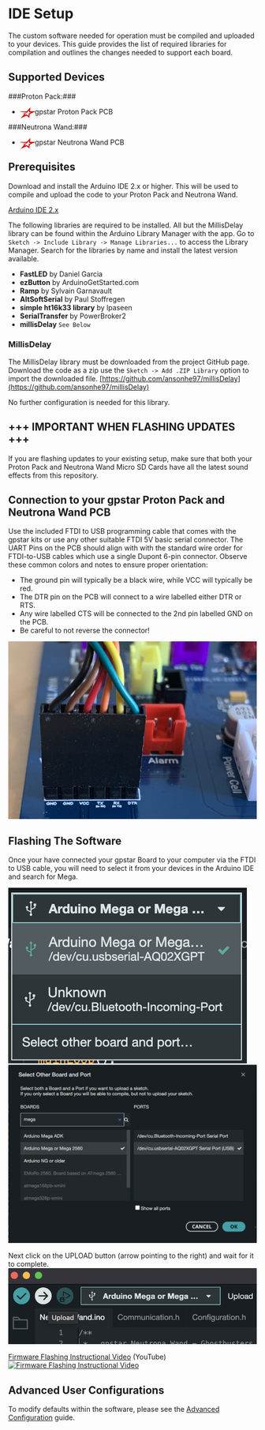 # IDE Setup

The custom software needed for operation must be compiled and uploaded to your devices. This guide provides the list of required libraries for compilation and outlines the changes needed to support each board.

## Supported Devices
###Proton Pack:###
 
- <img src='images/gpstar_logo.png' width=30 align="left" /> gpstar Proton Pack PCB

###Neutrona Wand:###
- <img src='images/gpstar_logo.png' width=30 align="left" /> gpstar Neutrona Wand PCB

## Prerequisites

Download and install the Arduino IDE 2.x or higher. This will be used to compile and upload the code to your Proton Pack and Neutrona Wand.

[Arduino IDE 2.x](https://www.arduino.cc/en/software)

The following libraries are required to be installed. All but the MillisDelay library can be found within the Arduino Library Manager with the app. Go to `Sketch -> Include Library -> Manage Libraries...` to access the Library Manager. Search for the libraries by name and install the latest version available.

- **FastLED** by Daniel Garcia
- **ezButton** by ArduinoGetStarted.com
- **Ramp** by Sylvain Garnavault
- **AltSoftSerial** by Paul Stoffregen
- **simple ht16k33 library** by lpaseen
- **SerialTransfer** by PowerBroker2
- **millisDelay** `See Below`

### MillisDelay

The MillisDelay library must be downloaded from the project GitHub page. Download the code as a zip use the `Sketch -> Add .ZIP Library` option to import the downloaded file.
[https://github.com/ansonhe97/millisDelay](https://github.com/ansonhe97/millisDelay)

No further configuration is needed for this library.

## +++ IMPORTANT WHEN FLASHING UPDATES +++
If you are flashing updates to your existing setup, make sure that both your Proton Pack and Neutrona Wand Micro SD Cards have all the latest sound effects from this repository.

## Connection to your gpstar Proton Pack and Neutrona Wand PCB
Use the included FTDI to USB programming cable that comes with the gpstar kits or use any other suitable FTDI 5V basic serial connector. The UART Pins on the PCB should align with with the standard wire order for FTDI-to-USB cables which use a single Dupont 6-pin connector. Observe these common colors and notes to ensure proper orientation:

- The ground pin will typically be a black wire, while VCC will typically be red.
- The DTR pin on the PCB will connect to a wire labelled either DTR or RTS.
- Any wire labelled CTS will be connected to the 2nd pin labelled GND on the PCB.
- Be careful to not reverse the connector!

![UART Connection](images/uart_pack.jpg)

## Flashing The Software
Once your have connected your gpstar Board to your computer via the FTDI to USB cable, you will need to select it from your devices in the Arduino IDE and search for Mega.

![Board Selection](images/flash-gpstar-1.png)
![Board Selection Mega](images/flash-gpstar-2.png)

Next click on the UPLOAD button (arrow pointing to the right) and wait for it to complete.
![Board Selection Mega](images/flash-gpstar-3.png)

[Firmware Flashing Instructional Video](https://www.youtube.com/watch?v=J-P8rl3Hzck) (YouTube)
[![Firmware Flashing Instructional Video](https://img.youtube.com/vi/J-P8rl3Hzck/maxresdefault.jpg)](https://www.youtube.com/watch?v=J-P8rl3Hzck)

## Advanced User Configurations

To modify defaults within the software, please see the [Advanced Configuration](ADVCONFIG.md) guide.
